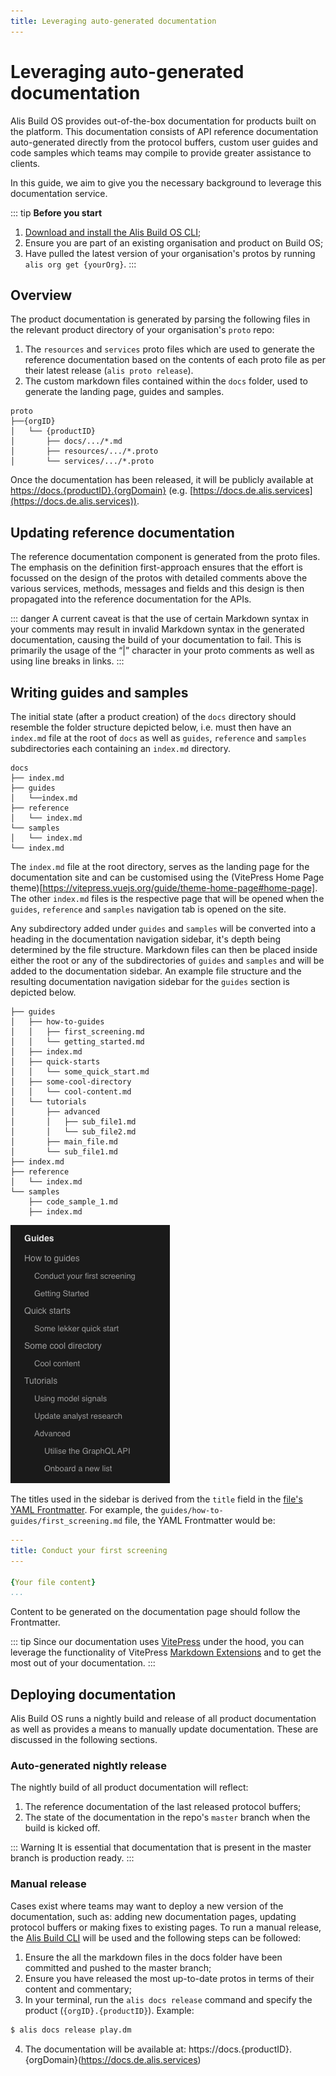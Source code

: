 ```yaml
---
title: Leveraging auto-generated documentation
---
```


# Leveraging auto-generated documentation

Alis Build OS provides out-of-the-box documentation for products built on the platform. This documentation consists of API reference documentation auto-generated directly from the protocol buffers, custom user guides and code samples which teams may compile to provide greater assistance to clients.

In this guide, we aim to give you the necessary background to leverage this documentation service.

::: tip **Before you start**
1. [Download and install the Alis Build OS CLI](/guides/getting-started/command-line-interface);
2. Ensure you are part of an existing organisation and product on Build OS;
3. Have pulled the latest version of your organisation's protos by running `alis org get {yourOrg}`.
:::

## Overview

The product documentation is generated by parsing the following files in the relevant product directory of your organisation's `proto` repo:
1. The `resources` and `services` proto files which are used to generate the reference documentation based on the contents of each proto file as per their latest release (`alis proto release`).
2. The custom markdown files contained within the `docs` folder, used to generate the landing page, guides and samples.
```
proto
├──{orgID}
│   └── {productID}
│       ├── docs/.../*.md
│       ├── resources/.../*.proto
│       └── services/.../*.proto
```

Once the documentation has been released, it will be publicly available at [https://docs.{productID}.{orgDomain}](https://docs.de.alis.services) (e.g. [https://docs.de.alis.services](https://docs.de.alis.services)).

## Updating reference documentation

The reference documentation component is generated from the proto files. The emphasis on the definition first-approach ensures that the effort is focussed on the design of the protos with detailed comments above the various services, methods, messages and fields and this design is then propagated into the reference documentation for the APIs.

::: danger
A current caveat is that the use of certain Markdown syntax in your comments may result in invalid Markdown syntax in the generated documentation, causing the build of your documentation to fail. This is primarily the usage of the “|” character in your proto comments as well as using line breaks in links.
:::

## Writing guides and samples

The initial state (after a product creation) of the `docs` directory should resemble the folder structure depicted below, i.e. must then have an `index.md` file at the root of `docs` as well as `guides`, `reference` and `samples` subdirectories each containing an `index.md` directory.

```
docs
├── index.md
├── guides
│   └──index.md
├── reference
│   └── index.md
└── samples
│   └── index.md
└── index.md
```

The `index.md` file at the root directory, serves as the landing page for the documentation site and can be customised using the (VitePress Home Page theme)[https://vitepress.vuejs.org/guide/theme-home-page#home-page]. The other `index.md` files is the respective page that will be opened when the `guides`, `reference` and `samples` navigation tab is opened on the site.

Any subdirectory added under `guides` and `samples` will be converted into a heading in the documentation navigation sidebar, it's depth being determined by the file structure. Markdown files can then be placed inside either the root or any of the subdirectories of `guides` and `samples` and will be added to the documentation sidebar. An example file structure and the resulting documentation navigation sidebar for the `guides` section is depicted below.


```
├── guides
│   ├── how-to-guides
│   │   ├── first_screening.md
│   │   └── getting_started.md
│   ├── index.md
│   ├── quick-starts
│   │   └── some_quick_start.md
│   ├── some-cool-directory
│   │   └── cool-content.md
│   └── tutorials
│       ├── advanced
│       │   ├── sub_file1.md
│       │   └── sub_file2.md
│       ├── main_file.md
│       └── sub_file1.md
├── index.md
├── reference
│   └── index.md
└── samples
    ├── code_sample_1.md
    ├── index.md
```
![](img/docs-folder-structure.png)


The titles used in the sidebar is derived from the `title` field in the [file's YAML Frontmatter](https://vitepress.vuejs.org/guide/frontmatter). For example, the `guides/how-to-guides/first_screening.md` file, the YAML Frontmatter would be:

```yaml
---
title: Conduct your first screening
---

{Your file content}
...
```

Content to be generated on the documentation page should follow the Frontmatter.

::: tip
Since our documentation uses [VitePress](https://vitepress.vuejs.org/) under the hood, you can leverage the functionality of VitePress [Markdown Extensions](https://vitepress.vuejs.org/guide/markdown) and to get the most out of your documentation.
:::


## Deploying documentation

Alis Build OS runs a nightly build and release of all product documentation as well as provides a means to manually update documentation. These are discussed in the following sections.

### Auto-generated nightly release

The nightly build of all product documentation will reflect:
1. The reference documentation of the last released protocol buffers;
2. The state of the documentation in the repo's `master` branch when the build is kicked off.

::: Warning
It is essential that documentation that is present in the master branch is production ready.
:::

### Manual release

Cases exist where teams may want to deploy a new version of the documentation, such as: adding new documentation pages, updating protocol buffers or making fixes to existing pages. To run a manual release, the [Alis Build CLI](/guides/getting-started/command-line-interface) will be used and the following steps can be followed:

1. Ensure the all the markdown files in the docs folder have been committed and pushed to the master branch;
2. Ensure you have released the most up-to-date protos in terms of their content and commentary;
3. In your terminal, run the `alis docs release` command and specify the product (`{orgID}.{productID}`). Example:

```bash
$ alis docs release play.dm
```

4. The documentation will be available at: https://docs.{productID}.{orgDomain}(https://docs.de.alis.services)
